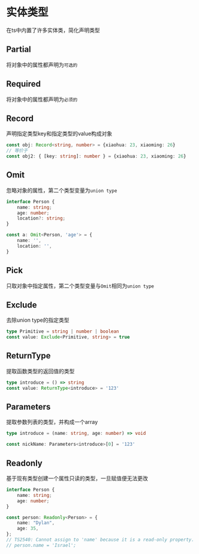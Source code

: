 # 实体类型

在ts中内置了许多实体类，简化声明类型

## Partial

将对象中的属性都声明为`可选的`

## Required

将对象中的属性都声明为`必须的`

## Record

声明指定类型key和指定类型的value构成对象

```ts
const obj: Record<string, number> = {xiaohua: 23, xiaoming: 26}
// 等价于
const obj2: { [key: string]: number } = {xiaohua: 23, xiaoming: 26}
```

## Omit

忽略对象的属性，第二个类型变量为`union type`

```ts
interface Person {
    name: string;
    age: number;
    location?: string;
}

const a: Omit<Person, 'age'> = {
    name: '',
    location: '',
}
```

## Pick

只取对象中指定属性，第二个类型变量与`Omit`相同为`union type`

## Exclude

去除union type的指定类型

```ts
type Primitive = string | number | boolean
const value: Exclude<Primitive, string> = true
```

## ReturnType

提取函数类型的返回值的类型

```ts
type introduce = () => string
const value: ReturnType<introduce> = '123'
```

## Parameters

提取参数列表的类型，并构成一个array

```ts
type introduce = (name: string, age: number) => void

const nickName: Parameters<introduce>[0] = '123'
```

## Readonly

基于现有类型创建一个属性只读的类型，一旦赋值便无法更改

```ts
interface Person {
    name: string;
    age: number;
}

const person: Readonly<Person> = {
    name: "Dylan",
    age: 35,
};
// TS2540: Cannot assign to 'name' because it is a read-only property.
// person.name = 'Israel'; 
```

